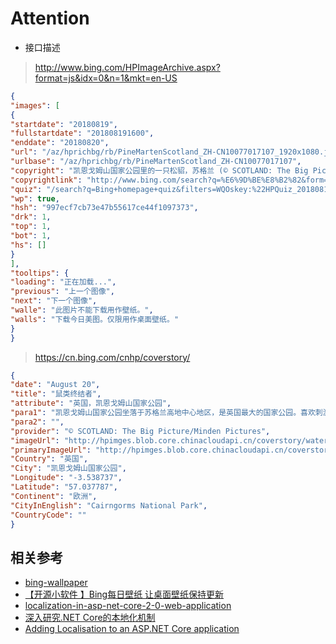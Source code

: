 ﻿# Attention

- 接口描述 

> http://www.bing.com/HPImageArchive.aspx?format=js&idx=0&n=1&mkt=en-US

``` json
{
"images": [
{
"startdate": "20180819",
"fullstartdate": "201808191600",
"enddate": "20180820",
"url": "/az/hprichbg/rb/PineMartenScotland_ZH-CN10077017107_1920x1080.jpg",
"urlbase": "/az/hprichbg/rb/PineMartenScotland_ZH-CN10077017107",
"copyright": "凯恩戈姆山国家公园里的一只松貂，苏格兰 (© SCOTLAND: The Big Picture/Minden Pictures)",
"copyrightlink": "http://www.bing.com/search?q=%E6%9D%BE%E8%B2%82&form=hpcapt&mkt=zh-cn",
"quiz": "/search?q=Bing+homepage+quiz&filters=WQOskey:%22HPQuiz_20180819_PineMartenScotland%22&FORM=HPQUIZ",
"wp": true,
"hsh": "997ecf7cb73e47b55617ce44f1097373",
"drk": 1,
"top": 1,
"bot": 1,
"hs": []
}
],
"tooltips": {
"loading": "正在加载...",
"previous": "上一个图像",
"next": "下一个图像",
"walle": "此图片不能下载用作壁纸。",
"walls": "下载今日美图。仅限用作桌面壁纸。"
}
}
```

> https://cn.bing.com/cnhp/coverstory/

``` json
{
"date": "August 20",
"title": "鼠类终结者",
"attribute": "英国，凯恩戈姆山国家公园",
"para1": "凯恩戈姆山国家公园坐落于苏格兰高地中心地区，是英国最大的国家公园。喜欢刺激的人将这里视为天堂，苏格兰的五个滑雪胜地中有三座位于这里，此外这里还有两处水上活动中心、进行飞钓和跟踪雄鹿的区域。这里也是景观壮丽的野生区域，内有水獭、獾、红松鼠、鹿以及鹗等。你瞧，那粗壮的树干后面还藏着一个可爱的小家伙——松貂，它无忧无虑的在这里生存着！",
"para2": "",
"provider": "© SCOTLAND: The Big Picture/Minden Pictures",
"imageUrl": "http://hpimges.blob.core.chinacloudapi.cn/coverstory/watermark_pinemartenscotland_zh-cn10077017107_1920x1080.jpg",
"primaryImageUrl": "http://hpimges.blob.core.chinacloudapi.cn/coverstory/watermark_pinemartenscotland_zh-cn10077017107_1920x1080.jpg",
"Country": "英国",
"City": "凯恩戈姆山国家公园",
"Longitude": "-3.538737",
"Latitude": "57.037787",
"Continent": "欧洲",
"CityInEnglish": "Cairngorms National Park",
"CountryCode": ""
}
```


## 相关参考

- [bing-wallpaper](https://github.com/jadepeng/bing-wallpaper)
- [【开源小软件 】Bing每日壁纸 让桌面壁纸保持更新](https://www.cnblogs.com/xiaoqi/p/bing-wallpaper.html)
- [localization-in-asp-net-core-2-0-web-application](https://stackoverflow.com/questions/48285484/localization-in-asp-net-core-2-0-web-application)
- [深入研究.NET Core的本地化机制](https://www.cnblogs.com/lwqlun/p/9764243.html)
- [Adding Localisation to an ASP.NET Core application](https://andrewlock.net/adding-localisation-to-an-asp-net-core-application/)